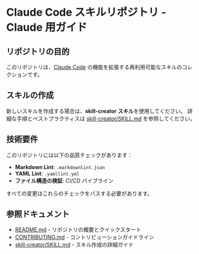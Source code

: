 # Claude Code スキルリポジトリ - Claude 用ガイド

## リポジトリの目的

このリポジトリは、[Claude Code](https://claude.com/claude-code) の機能を拡張する再利用可能なスキルのコレクションです。

## スキルの作成

新しいスキルを作成する場合は、**skill-creator スキル**を使用してください。
詳細な手順とベストプラクティスは [skill-creator/SKILL.md](development-tools/skill-creator/SKILL.md) を参照してください。

## 技術要件

このリポジトリには以下の品質チェックがあります：

- **Markdown Lint**: `.markdownlint.json`
- **YAML Lint**: `.yamllint.yml`
- **ファイル構造の検証**: CI/CD パイプライン

すべての変更はこれらのチェックをパスする必要があります。

## 参照ドキュメント

- [README.md](README.md) - リポジトリの概要とクイックスタート
- [CONTRIBUTING.md](CONTRIBUTING.md) - コントリビューションガイドライン
- [skill-creator/SKILL.md](development-tools/skill-creator/SKILL.md) - スキル作成の詳細ガイド
